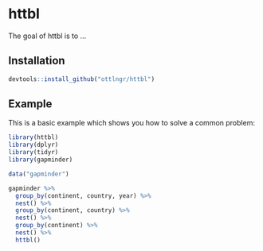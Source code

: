 <!-- README.md is generated from README.Rmd. Please edit that file -->
httbl
=====

The goal of httbl is to ...

Installation
------------

``` r
devtools::install_github("ottlngr/httbl")
```

Example
-------

This is a basic example which shows you how to solve a common problem:

``` r
library(httbl)
library(dplyr)
library(tidyr)
library(gapminder)

data("gapminder")

gapminder %>% 
  group_by(continent, country, year) %>% 
  nest() %>% 
  group_by(continent, country) %>% 
  nest() %>% 
  group_by(continent) %>% 
  nest() %>% 
  httbl()
```
